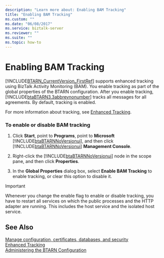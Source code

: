```yaml
---
description: "Learn more about: Enabling BAM Tracking"
title: "Enabling BAM Tracking"
ms.custom: ""
ms.date: "06/08/2017"
ms.service: biztalk-server
ms.reviewer: ""
ms.suite: ""
ms.topic: how-to
---
```

# Enabling BAM Tracking
[!INCLUDE[BTARN_CurrentVersion_FirstRef](../../includes/btarn-currentversion-firstref-md.md)] supports enhanced tracking using BizTalk Activity Monitoring (BAM). You enable tracking as part of the global properties of the BTARN configuration. After you enable tracking, [!INCLUDE[btaBTARN3.3abbrevnonumber](../../includes/btabtarn3-3abbrevnonumber-md.md)] tracks all messages for all agreements. By default, tracking is enabled.  
  
 For more information about tracking, see [Enhanced Tracking](../../adapters-and-accelerators/accelerator-rosettanet/enhanced-tracking.md).  
  
### To enable or disable BAM tracking  
  
1. Click **Start**, point to **Programs**, point to **Microsoft** [!INCLUDE[btaBTARNNoVersionui](../../includes/btabtarnnoversionui-md.md)], and then click [!INCLUDE[btaBTARNNoVersionui](../../includes/btabtarnnoversionui-md.md)] **Management Console**.  
  
2. Right-click the [!INCLUDE[btaBTARNNoVersionui](../../includes/btabtarnnoversionui-md.md)] node in the scope pane, and then click **Properties**.  
  
3. In the **Global Properties** dialog box, select **Enable BAM Tracking** to enable tracking, or clear this option to disable it.  
  
> [!IMPORTANT]
>  Whenever you change the enable flag to enable or disable tracking, you have to restart all services on which the public processes and the HTTP adapter are running. This includes the host service and the isolated host service.  
  
## See Also  
 [Manage configuration, certificates, databases, and security](manage-configuration-certificates-databases-security.md)   
 [Enhanced Tracking](../../adapters-and-accelerators/accelerator-rosettanet/enhanced-tracking.md)   
 [Administering the BTARN Configuration](../../adapters-and-accelerators/accelerator-rosettanet/administering-the-btarn-configuration.md)
